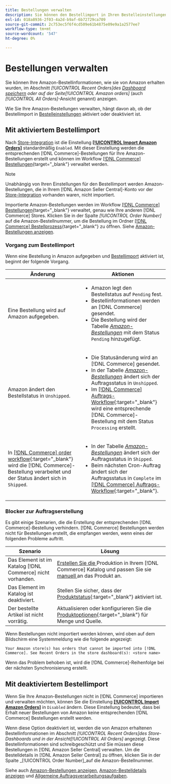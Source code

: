 ```yaml
---
title: Bestellungen verwalten
description: Sie können den Bestellimport in Ihren Bestelleinstellungen aktivieren, um Ihre Amazon-Bestellungen einfacher von Ihrem Commerce-Administrator aus zu verwalten.
exl-id: 018a8936-2f03-4a2d-b9af-6b72729ca709
source-git-commit: 2c753ec5f6f4cd509e61b4875e09e9a1a2577ee7
workflow-type: tm+mt
source-wordcount: '547'
ht-degree: 0%

---
```


# Bestellungen verwalten

Sie können Ihre Amazon-Bestellinformationen, wie sie von Amazon erhalten wurden, im Abschnitt _[!UICONTROL Recent Orders]_des [Dashboard speichern](./amazon-store-dashboard.md) oder auf der Seite_[!UICONTROL Amazon orders]_ (auch _[!UICONTROL All Orders]_-Ansicht genannt) anzeigen.

Wie Sie Ihre Amazon-Bestellungen verwalten, hängt davon ab, ob der Bestellimport in [Bestelleinstellungen](./order-settings.md#configure-order-settings) aktiviert oder deaktiviert ist.

## Mit aktiviertem Bestellimport

Nach [Store-Integration](./store-integration.md) ist die Einstellung [**[!UICONTROL Import Amazon Orders]**](./order-settings.md#configure-order-settings) standardmäßig `Enabled`. Mit dieser Einstellung werden die entsprechenden [!DNL Commerce]-Bestellungen für Ihre Amazon-Bestellungen erstellt und können im Workflow [[!DNL Commerce] Bestellungen](https://docs.magento.com/user-guide/sales/orders.html){target=&quot;_blank&quot;} verwaltet werden.

>[!NOTE]
>
>Unabhängig von Ihren Einstellungen für den Bestellimport werden Amazon-Bestellungen, die in Ihrem [!DNL Amazon Seller Central]-Konto vor der [Store-Integration](./store-integration.md) vorhanden waren, nicht importiert.

Importierte Amazon-Bestellungen werden im Workflow [[!DNL Commerce] Bestellungen](https://docs.magento.com/user-guide/sales/orders.html){target=&quot;_blank&quot;} verwaltet, genau wie Ihre anderen [!DNL Commerce] Stores. Klicken Sie in der Spalte *[!UICONTROL Order Number]* auf die Amazon-Bestellnummer, um die Bestellung im Ordner [[!DNL Commerce] Bestellprozess](https://docs.magento.com/user-guide/sales/order-processing.html#order-view-descriptions){target=&quot;_blank&quot;} zu öffnen. Siehe [Amazon-Bestellungen anzeigen](./amazon-orders-all.md).

### Vorgang zum Bestellimport

Wenn eine Bestellung in Amazon aufgegeben und [Bestellimport](./order-settings.md) aktiviert ist, beginnt der folgende Vorgang.

| Änderung | Aktionen |
|---|---|
| Eine Bestellung wird auf Amazon aufgegeben. | <ul><li>Amazon legt den Bestellstatus auf `Pending` fest.</li><li>Bestellinformationen werden an [!DNL Commerce] gesendet.</li><li>Die Bestellung wird der Tabelle [_Amazon-Bestellungen_](./amazon-orders-all.md) mit dem Status `Pending` hinzugefügt.</li></ul> |
| Amazon ändert den Bestellstatus in `Unshipped`. | <ul><li>Die Statusänderung wird an [!DNL Commerce] gesendet.</li><li>In der Tabelle [_Amazon-Bestellungen_](./amazon-orders-all.md) ändert sich der Auftragsstatus in `Unshipped`.</li><li>Im [[!DNL Commerce] Auftrags-Workflow](https://docs.magento.com/user-guide/sales/orders.html){:target=&quot;_blank&quot;} wird eine entsprechende [!DNL Commerce]-Bestellung mit dem Status `Processing` erstellt.</li></ul> |
| In [[!DNL Commerce] order workflow](https://docs.magento.com/user-guide/sales/orders.html){:target=&quot;_blank&quot;} wird die [!DNL Commerce]-Bestellung verarbeitet und der Status ändert sich in `Shipped`. | <ul><li>In der Tabelle [_Amazon-Bestellungen_](./amazon-orders-all.md) ändert sich der Auftragsstatus in `Shipped`.</li><li>Beim nächsten Cron-Auftrag ändert sich der Auftragsstatus in `Complete` im [[!DNL Commerce] Auftrags-Workflow](https://docs.magento.com/user-guide/sales/orders.html){:target=&quot;_blank&quot;}.</li></ul> |

### Blocker zur Auftragserstellung

Es gibt einige Szenarien, die die Erstellung der entsprechenden [!DNL Commerce]-Bestellung verhindern. [!DNL Commerce] Bestellungen werden nicht für Bestellungen erstellt, die empfangen werden, wenn eines der folgenden Probleme auftritt.

| Szenario | Lösung |
|---|---|
| Das Element ist im Katalog [!DNL Commerce] nicht vorhanden. | [Erstellen Sie die ](./creating-assigning-catalog-products.md) Produktion in Ihrem  [!DNL Commerce] Katalog und passen Sie sie  [manuell ](./creating-assigning-catalog-products.md) an das Produkt an. |
| Das Element im Katalog ist deaktiviert. | Stellen Sie sicher, dass der [Produktstatus](https://docs.magento.com/user-guide/catalog/inventory-product-stock-options.html){:target=&quot;_blank&quot;} aktiviert ist. |
| Der bestellte Artikel ist nicht vorrätig. | Aktualisieren oder konfigurieren Sie die [Produktoptionen](https://docs.magento.com/user-guide/catalog/inventory-product-stock-options.html){:target=&quot;_blank&quot;} für Menge und Quelle. |

Wenn Bestellungen nicht importiert werden können, wird oben auf dem Bildschirm eine Systemmeldung wie die folgende angezeigt:

`Your Amazon store(s) has orders that cannot be imported into [!DNL Commerce]. See Recent Orders in the store dashboard(s): <store name>`

Wenn das Problem behoben ist, wird die [!DNL Commerce]-Reihenfolge bei der nächsten Synchronisierung erstellt.

## Mit deaktiviertem Bestellimport

Wenn Sie Ihre Amazon-Bestellungen nicht in [!DNL Commerce] importieren und verwalten möchten, können Sie die Einstellung [**[!UICONTROL Import Amazon Orders]**](./order-settings.md#configure-order-settings) in `Disabled` ändern. Diese Einstellung bedeutet, dass bei Erhalt neuer Bestellungen von Amazon keine entsprechenden [!DNL Commerce] Bestellungen erstellt werden.

Wenn diese Option deaktiviert ist, werden die von Amazon erhaltenen Bestellinformationen im Abschnitt _[!UICONTROL Recent Orders]_des Store-Dashboards und in der Ansicht_[!UICONTROL All Orders]_ angezeigt. Diese Bestellinformationen sind schreibgeschützt und Sie müssen diese Bestellungen in [!DNL Amazon Seller Central] verwalten. Um die Bestelldetails in [!DNL Amazon Seller Central] zu öffnen, klicken Sie in der Spalte _[!UICONTROL Order Number]_auf die Amazon-Bestellnummer.

Siehe auch [Amazon-Bestellungen anzeigen](./amazon-orders-all.md), [Amazon-Bestelldetails anzeigen](./amazon-order-details.md) und [Allgemeine Auftragsverarbeitungsaufgaben](./common-order-processing.md).
